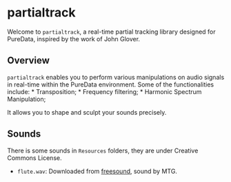 # partialtrack

Welcome to `partialtrack`, a real-time partial tracking library designed for PureData, inspired by the work of John Glover.

## Overview

`partialtrack` enables you to perform various manipulations on audio signals in real-time within the PureData environment. Some of the functionalities include: 
    * Transposition;
    * Frequency filtering; 
    * Harmonic Spectrum Manipulation;

It allows you to shape and sculpt your sounds precisely.

## Sounds

There is some sounds in `Resources` folders, they are under Creative Commons License.

* `flute.wav`: Downloaded from [freesound](https://freesound.org/people/MTG/sounds/246579/), sound by MTG.
